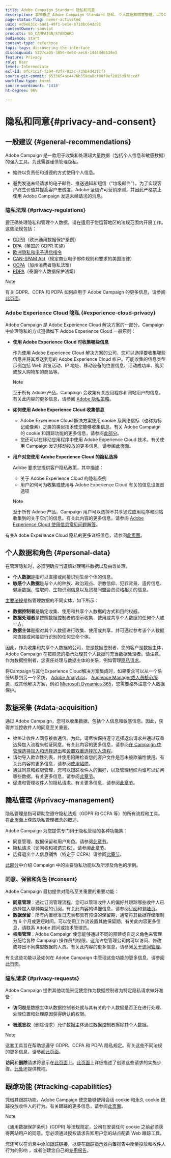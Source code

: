 ```yaml
---
title: Adobe Campaign Standard 隐私和同意
description: 本节概述 Adobe Campaign Standard 隐私、个人数据和同意管理，以及可用于处理这些事项的工具。
page-status-flag: never-activated
uuid: ed9e631c-5ad1-49f1-be1e-b710bc64dc91
contentOwner: sauviat
products: SG_CAMPAIGN/STANDARD
audience: start
content-type: reference
topic-tags: discovering-the-interface
discoiquuid: 5227ca05-3856-4e54-aec6-14444d6534e3
feature: Privacy
role: User
level: Intermediate
exl-id: 0fc71c2f-f294-43f7-825c-73ab4d43fcf7
source-git-commit: 9533654ac4476b359da8cf00f9ef2015d9f8ccdf
workflow-type: tm+mt
source-wordcount: '1418'
ht-degree: 96%

---
```


# 隐私和同意{#privacy-and-consent}

## 一般建议 {#general-recommendations}

Adobe Campaign 是一款用于收集和处理超大量数据（包括个人信息和敏感数据）的强大工具。为此需要谨慎管理隐私。

* 始终以负责任和道德的方式使用个人信息。

* 避免发送未经请求的电子邮件、推送通知和短信（“垃圾邮件”）。为了实现客户终生价值并提高客户忠诚度，Adobe 坚信许可营销原则，并因此严格禁止使用 Adobe Campaign 发送未经请求的消息。

### 隐私法规 {#privacy-regulations}

要正确处理隐私和管理个人数据，请在适用于您运营地区的法规范围内开展工作。这些法规包括：
* [GDPR](https://ec.europa.eu/info/law/law-topic/data-protection/reform/what-does-general-data-protection-regulation-gdpr-govern_en)（欧洲通用数据保护条例）
* [DPA](https://www.gov.uk/data-protection)（英国的 GDPR 实施）
* [欧洲隐私和电子通信指令](https://eur-lex.europa.eu/legal-content/EN/TXT/?uri=CELEX:02002L0058-20091219)
* [CAN-SPAM Act](https://www.ftc.gov/tips-advice/business-center/guidance/can-spam-act-compliance-guide-business)（规定商业电子邮件规则和要求的美国法律）
* [CCPA](https://leginfo.legislature.ca.gov/faces/codes_displayText.xhtml?lawCode=CIV&amp;division=3.&amp;title=1.81.5.&amp;part=4.&amp;chapter=&amp;article=)（加州消费者隐私法案）
* [PDPA](https://secureprivacy.ai/thailand-pdpa-summary-what-businesses-need-to-know/)（泰国个人数据保护法案）

>[!NOTE]
>
>有关 GDPR、CCPA 和 PDPA 如何应用于 Adobe Campaign 的更多信息，请参阅[此页面](../../start/using/privacy-management.md#privacy-management-regulations)。

### Adobe Experience Cloud 隐私 {#experience-cloud-privacy}

Adobe Campaign 是 Adobe Experience Cloud 解决方案的一部分。Campaign 中处理隐私的方式遵循如下 Adobe Experience Cloud 一般原则：

* **使用 Adobe Experience Cloud 时收集哪些信息**

  作为使用 Adobe Experience Cloud 解决方案的公司，您可以选择要收集哪些信息并将其发送到您的 Adobe Experience Cloud 帐户。可能收集的信息类型示例包括 Web 浏览活动、IP 地址、移动设备的位置信息、活动成功率、购买或放入购物车的商品等。

  >[!NOTE]
  >
  >至于所有 Adobe 产品，Campaign 会收集有关应用程序和网站用户的信息。有关此内容的更多信息，请参阅 [Adobe 隐私策略](https://www.adobe.com/cn/privacy/policy.html)。

* **如何使用 Adobe Experience Cloud 收集信息**

   * Adobe Experience Cloud 解决方案使用 cookie 及网络信标（也称为标记或像素）之类的类似技术使您能够收集信息。有关 Adobe Campaign 的 cookie 和跟踪功能的更多信息，请参阅[此部分](#tracking-capabilities)。
   * 您还可以在移动应用程序中使用 Adobe Experience Cloud 技术。有关使用 Campaign 发送移动投放的更多信息，请参阅[此页面](../../channels/using/mobile-guide.md)。

* **用户对您使用 Adobe Experience Cloud 的隐私选择**

  Adobe 要求您提供客户隐私政策，其中描述：

   * 关于 Adobe Experience Cloud 的隐私条例
   * 用户如何可为收集或使用与 Adobe Experience Cloud 有关的信息设置首选项

  >[!NOTE]
  >
  >至于所有 Adobe 产品，Campaign 用户可以选择不共享通过应用程序和网站收集到的关于它们的信息。有关此内容的更多信息，请参阅 [Adobe Experience Cloud 使用信息常见问题解答](https://www.adobe.com/cn/privacy/experience-cloud-usage-info-faq.html)。

有关A dobe Experience Cloud 隐私的更多详细信息，请参阅[此页面](https://www.adobe.com/cn/privacy/marketing-cloud.html)。

## 个人数据和角色 {#personal-data}

在管理隐私时，必须明确应当谨慎处理哪些数据以及由谁处理。
* **个人数据**&#x200B;是指可以直接或间接识别生命个体的信息。
* **敏感个人数据**&#x200B;是与个人的种族、政治观点、宗教信仰、犯罪背景、遗传信息、健康数据、性取向、生物识别信息以及贸易同盟会员资格相关的信息。

[主要法规](#privacy-regulations)是指管理数据的不同实体，如下所示：
* **数据控制者**&#x200B;是确定收集、使用和共享个人数据的方式和目的权威。
* **数据处理者**&#x200B;是按照数据控制者的指示收集、使用或共享个人数据的任何个人或一方。
* **数据主体**&#x200B;是指对其个人数据进行收集、使用或共享，并可通过参考该个人数据来直接或间接进行识别的任何生命个体。

因此，作为收集和共享个人数据的公司，您是数据控制者，您的客户是数据主体，Adobe Campaign 在按照您的指示处理其个人数据时充当数据处理者。请注意，作为数据控制者，您责任处理与数据主体的关系，例如管理[隐私请求](#privacy-requests)。

将Campaign与其他Experience Cloud解决方案集成时，如果受众可以从一个系统转移到另一个系统， [Adobe Analytics](../../integrating/using/about-campaign-analytics-integration.md)， [Audience Manager或人员核心服务](../../integrating/using/sharing-audiences-with-audience-manager-or-people-core-service.md)，或其他解决方案，例如 [Microsoft Dynamics 365](../../integrating/using/d365-acs-get-started.md)，您需要格外注意个人数据保护。

## 数据采集 {#data-acquisition}

通过 Adobe Campaign，您可以收集数据，包括个人信息和敏感信息。因此，获得并监控收件人的同意至关重要。

* 始终让收件人同意接收通信。为此，请尽快保持遵守选择退出请求并通过双重选择加入流程来验证同意。有关此内容的更多信息，请参阅[在 Campaign 中管理选择加入和选择退出](../../audiences/using/managing-opt-in-and-opt-out-in-campaign.md)和[设置双重选择加入流程](../../channels/using/setting-up-a-double-opt-in-process.md)。
* 请勿导入欺诈性列表，并使用陷阱检查您的客户文件是否未被欺骗性使用。有关此内容的更多信息，请参阅[使用陷阱](../../sending/using/using-traps.md)。
* 通过同意和权限管理，您可以跟踪收件人的偏好，以及管理组织内谁可以访问哪些数据。有关更多信息，请参阅[此章节](#consent)。
* 促进和管理收件人的隐私请求。有关更多信息，请参阅[此章节](#privacy-requests)。

## 隐私管理 {#privacy-management}

隐私管理是指可帮助您遵守隐私法规（GDPR 和 CCPA 等）的所有流程和工具。在[此页面](../../start/using/privacy-management.md#privacy-management-regulations)上获取隐私管理概念的概述。

Adobe Campaign 为您提供专门用于隐私管理的各种功能集：
* 同意管理、数据保留和用户角色。请参阅[此章节](#consent)。
* 隐私请求（访问权和被遗忘权）。请参阅[此章节](#privacy-requests)。
* 选择退出个人信息销售（特定于 CCPA）请参阅[此章节](../../start/using/privacy-requests.md#sale-of-personal-information-ccpa)。

[此部分](#personal-data)中介绍 Campaign 中的主要隐私功能以及所涉及角色的示例。


### 同意、保留和角色 {#consent}

Adobe Campaign 最初提供对隐私至关重要的重要功能：

* **同意管理**：通过订阅管理流程，您可以管理收件人的偏好并跟踪哪些收件人已选择加入哪种类型的订阅。有关此内容的详细信息，请参阅[订阅](../../audiences/using/about-subscriptions.md)和[登陆页](../../channels/using/getting-started-with-landing-pages.md)。
* **数据保留**：所有内置标准日志表都具有预设的保留期，通常将其数据存储限制为 6 个月或更短时间。可以使用工作流设置其他保留期。有关此内容更多信息，请联系 Adobe 顾问或技术管理员。
* **权限管理**：Adobe Campaign 使您能够通过不同的预建或自定义角色来管理分配给各种 Campaign 操作员的权限。这允许您管理公司内可以访问、修改或导出不同类型数据的人员。有关此内容的更多信息，请参阅[关于访问管理](../../administration/using/about-access-management.md)。

有关这些功能以及如何在 Adobe Campaign 中管理这些功能的更多信息，请参阅[此页面](../../start/using/privacy-management.md#consent-retention-roles)。

### 隐私请求 {#privacy-requests}

Adobe Campaign 提供其他功能来促使您作为数据控制者为特定隐私请求做好准备：

* **访问权**&#x200B;是数据主体从数据控制者处就与其有关的个人数据是否正在进行处理、处理位置和处理原因获得确认的权限。

* **被遗忘权**（删除请求）允许数据主体通过数据控制者擦除其个人数据。

>[!NOTE]
>
>这套工具旨在帮助您遵守 GDPR、CCPA 和 PDPA 隐私规定。有关这些不同法规的更多信息，请参阅[此页面](../../start/using/privacy-management.md#privacy-management-regulations)。

**访问**&#x200B;和&#x200B;**删除**&#x200B;请求将显示在[此页面](../../start/using/privacy-management.md#right-access-forgotten)上。[此页面](../../start/using/privacy-requests.md#about-privacy-requests)上详细描述了创建这些请求的实施步骤。[此处](https://experienceleague.adobe.com/docs/campaign-standard-learn/tutorials/privacy/privacy-overview.html?lang=zh-Hans)还提供教程。

## 跟踪功能 {#tracking-capabilities}

凭借其跟踪功能，Adobe Campaign 使您能够使用会话 cookie 和永久 cookie 跟踪投放收件人的行为。有关跟踪的更多信息，请参阅[此页面](../../sending/using/tracking-messages.md)。

>[!NOTE]
>
>《通用数据保护条例》(GDPR) 等法规规定，公司在安装任何 cookie 之前必须获得网站用户的同意。您必须通过授权请求告知用户您的站点配备 Web 跟踪工具。

您还可以在消息中添加[跟踪链接](../../designing/using/links.md#about-tracked-urls)，以便在[跟踪指示器](../../reporting/using/tracking-indicators.md)内置报告中衡量投放和收件人行为的影响 ，或者创建您自己的[专用报告](../../reporting/using/about-dynamic-reports.md)。
